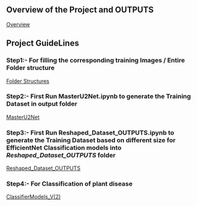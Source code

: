 <h2>Overview of the Project and OUTPUTS</h2>

[Overview](./Cardamom_and_U2Net.pdf)

<h2>Project GuideLines</h2>
<h3>Step1:- For filling the corresponding training Images / Entire Folder structure</h3>

[Folder Structures](./tree.md)

<h3>Step2:- First Run MasterU2Net.ipynb to generate the <b> Training Dataset</b> in output folder</h3>

[MasterU2Net](./MasterU2Net.ipynb)

<h3>Step3:- First Run Reshaped_Dataset_OUTPUTS.ipynb to generate the <b> Training Dataset based on different size</b> for EfficientNet Classification models  into <i>Reshaped_Dataset_OUTPUTS</i> folder</h3>

[Reshaped_Dataset_OUTPUTS](./Reshaped_Dataset_OUTPUTS.ipynb)

<h3>Step4:- For Classification of plant disease</h3>

[ClassifierModels_V(2)](./ClassifierModels_V(2).ipynb)
